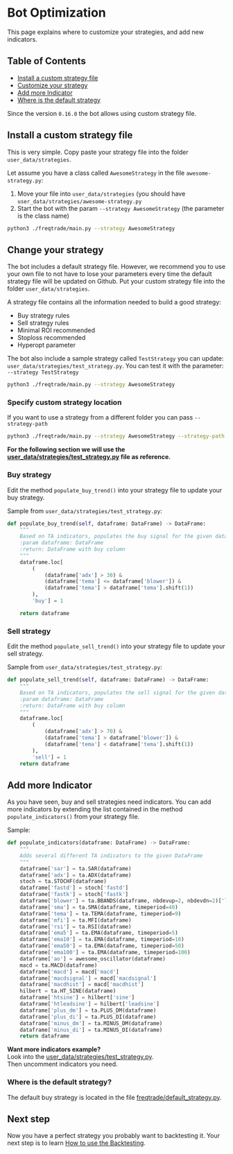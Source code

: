 # Bot Optimization
This page explains where to customize your strategies, and add new 
indicators. 

## Table of Contents
- [Install a custom strategy file](#install-a-custom-strategy-file)
- [Customize your strategy](#change-your-strategy)
- [Add more Indicator](#add-more-indicator)
- [Where is the default strategy](#where-is-the-default-strategy)

Since the version `0.16.0` the bot allows using custom strategy file.

## Install a custom strategy file
This is very simple. Copy paste your strategy file into the folder 
`user_data/strategies`.

Let assume you have a class called `AwesomeStrategy` in the file `awesome-strategy.py`:
1. Move your file into `user_data/strategies` (you should have `user_data/strategies/awesome-strategy.py`
2. Start the bot with the param `--strategy AwesomeStrategy` (the parameter is the class name)

```bash
python3 ./freqtrade/main.py --strategy AwesomeStrategy
```

## Change your strategy
The bot includes a default strategy file. However, we recommend you to 
use your own file to not have to lose your parameters every time the default
strategy file will be updated on Github. Put your custom strategy file
into the folder `user_data/strategies`.

A strategy file contains all the information needed to build a good strategy:
- Buy strategy rules
- Sell strategy rules
- Minimal ROI recommended
- Stoploss recommended
- Hyperopt parameter

The bot also include a sample strategy called `TestStrategy` you can update: `user_data/strategies/test_strategy.py`.
You can test it with the parameter: `--strategy TestStrategy`
 
```bash
python3 ./freqtrade/main.py --strategy AwesomeStrategy
```

### Specify custom strategy location
If you want to use a strategy from a different folder you can pass `--strategy-path`

```bash
python3 ./freqtrade/main.py --strategy AwesomeStrategy --strategy-path /some/folder
```

**For the following section we will use the [user_data/strategies/test_strategy.py](https://github.com/gcarq/freqtrade/blob/develop/user_data/strategies/test_strategy.py)
file as reference.**

### Buy strategy 
Edit the method `populate_buy_trend()` into your strategy file to 
update your buy strategy.

Sample from `user_data/strategies/test_strategy.py`:  
```python
def populate_buy_trend(self, dataframe: DataFrame) -> DataFrame:
    """
    Based on TA indicators, populates the buy signal for the given dataframe
    :param dataframe: DataFrame
    :return: DataFrame with buy column
    """
    dataframe.loc[
        (
            (dataframe['adx'] > 30) &
            (dataframe['tema'] <= dataframe['blower']) &
            (dataframe['tema'] > dataframe['tema'].shift(1))
        ),
        'buy'] = 1

    return dataframe
```

### Sell strategy
Edit the method `populate_sell_trend()` into your strategy file to 
update your sell strategy.

Sample from `user_data/strategies/test_strategy.py`:  
```python
def populate_sell_trend(self, dataframe: DataFrame) -> DataFrame:
    """
    Based on TA indicators, populates the sell signal for the given dataframe
    :param dataframe: DataFrame
    :return: DataFrame with buy column
    """
    dataframe.loc[
        (
            (dataframe['adx'] > 70) &
            (dataframe['tema'] > dataframe['blower']) &
            (dataframe['tema'] < dataframe['tema'].shift(1))
        ),
        'sell'] = 1
    return dataframe
```

## Add more Indicator
As you have seen, buy and sell strategies need indicators. You can add 
more indicators by extending the list contained in
the method `populate_indicators()` from your strategy file.

Sample:
```python
def populate_indicators(dataframe: DataFrame) -> DataFrame:
    """
    Adds several different TA indicators to the given DataFrame
    """
    dataframe['sar'] = ta.SAR(dataframe)
    dataframe['adx'] = ta.ADX(dataframe)
    stoch = ta.STOCHF(dataframe)
    dataframe['fastd'] = stoch['fastd']
    dataframe['fastk'] = stoch['fastk']
    dataframe['blower'] = ta.BBANDS(dataframe, nbdevup=2, nbdevdn=2)['lowerband']
    dataframe['sma'] = ta.SMA(dataframe, timeperiod=40)
    dataframe['tema'] = ta.TEMA(dataframe, timeperiod=9)
    dataframe['mfi'] = ta.MFI(dataframe)
    dataframe['rsi'] = ta.RSI(dataframe)
    dataframe['ema5'] = ta.EMA(dataframe, timeperiod=5)
    dataframe['ema10'] = ta.EMA(dataframe, timeperiod=10)
    dataframe['ema50'] = ta.EMA(dataframe, timeperiod=50)
    dataframe['ema100'] = ta.EMA(dataframe, timeperiod=100)
    dataframe['ao'] = awesome_oscillator(dataframe)
    macd = ta.MACD(dataframe)
    dataframe['macd'] = macd['macd']
    dataframe['macdsignal'] = macd['macdsignal']
    dataframe['macdhist'] = macd['macdhist']
    hilbert = ta.HT_SINE(dataframe)
    dataframe['htsine'] = hilbert['sine']
    dataframe['htleadsine'] = hilbert['leadsine']
    dataframe['plus_dm'] = ta.PLUS_DM(dataframe)
    dataframe['plus_di'] = ta.PLUS_DI(dataframe)
    dataframe['minus_dm'] = ta.MINUS_DM(dataframe)
    dataframe['minus_di'] = ta.MINUS_DI(dataframe)
    return dataframe
```

**Want more indicators example?**  
Look into the [user_data/strategies/test_strategy.py](https://github.com/gcarq/freqtrade/blob/develop/user_data/strategies/test_strategy.py).  
Then uncomment indicators you need.


### Where is the default strategy?
The default buy strategy is located in the file 
[freqtrade/default_strategy.py](https://github.com/gcarq/freqtrade/blob/develop/freqtrade/strategy/default_strategy.py). 


## Next step
Now you have a perfect strategy you probably want to backtesting it. 
Your next step is to learn [How to use the Backtesting](https://github.com/gcarq/freqtrade/blob/develop/docs/backtesting.md).

